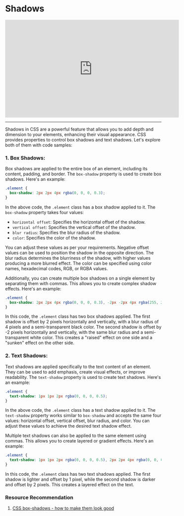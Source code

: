 # Shadows

<iframe width="560" height="315" src="https://www.youtube-nocookie.com/embed/-JNRQ5HjNeI" title="YouTube video player" frameborder="0" allow="accelerometer; autoplay; clipboard-write; encrypted-media; gyroscope; picture-in-picture; web-share" allowfullscreen></iframe>

---

Shadows in CSS are a powerful feature that allows you to add depth and dimension to your elements, enhancing their visual appearance. CSS provides properties to control box shadows and text shadows. Let's explore both of them with code samples:

### **1. Box Shadows**:

Box shadows are applied to the entire box of an element, including its content, padding, and border. The `box-shadow` property is used to create box shadows. Here's an example:

```css
.element {
  box-shadow: 2px 2px 4px rgba(0, 0, 0, 0.3);
}
```

In the above code, the `.element` class has a box shadow applied to it. The `box-shadow` property takes four values:

- `horizontal offset`: Specifies the horizontal offset of the shadow.
- `vertical offset`: Specifies the vertical offset of the shadow.
- `blur radius`: Specifies the blur radius of the shadow.
- `color`: Specifies the color of the shadow.

You can adjust these values as per your requirements. Negative offset values can be used to position the shadow in the opposite direction. The blur radius determines the blurriness of the shadow, with higher values producing a more blurred effect. The color can be specified using color names, hexadecimal codes, RGB, or RGBA values.

Additionally, you can create multiple box shadows on a single element by separating them with commas. This allows you to create complex shadow effects. Here's an example:

```css
.element {
  box-shadow: 2px 2px 4px rgba(0, 0, 0, 0.3), -2px -2px 4px rgba(255, 255, 255, 0.3);
}
```

In this code, the `.element` class has two box shadows applied. The first shadow is offset by 2 pixels horizontally and vertically, with a blur radius of 4 pixels and a semi-transparent black color. The second shadow is offset by -2 pixels horizontally and vertically, with the same blur radius and a semi-transparent white color. This creates a "raised" effect on one side and a "sunken" effect on the other side.

### **2. Text Shadows**:

Text shadows are applied specifically to the text content of an element. They can be used to add emphasis, create visual effects, or improve readability. The `text-shadow` property is used to create text shadows. Here's an example:

```css
.element {
  text-shadow: 1px 1px 2px rgba(0, 0, 0, 0.5);
}
```

In the above code, the `.element` class has a text shadow applied to it. The `text-shadow` property works similar to `box-shadow` and accepts the same four values: horizontal offset, vertical offset, blur radius, and color. You can adjust these values to achieve the desired text shadow effect.

Multiple text shadows can also be applied to the same element using commas. This allows you to create layered or gradient effects. Here's an example:

```css
.element {
  text-shadow: 1px 1px 2px rgba(0, 0, 0, 0.5), 2px 2px 4px rgba(0, 0, 0, 0.3);
}
```

In this code, the `.element` class has two text shadows applied. The first shadow is lighter and offset by 1 pixel, while the second shadow is darker and offset by 2 pixels. This creates a layered effect on the text.

### Resource Recommendation

1. <a href="https://youtu.be/Yon4l3MUBGY" target="_blank">CSS box-shadows - how to make them look good</a>
